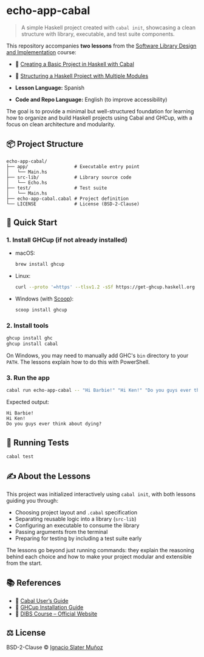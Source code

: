 # echo-app-cabal

> A simple Haskell project created with `cabal init`, showcasing a clean structure with library, executable, and test suite components.

This repository accompanies **two lessons** from the [Software Library Design and Implementation](https://dibs.pages.dev) course:

- 📘 [Creating a Basic Project in Haskell with Cabal](https://dibs.pages.dev/docs/build-systems/init/cabal/)
- 📘 [Structuring a Haskell Project with Multiple Modules](https://dibs.pages.dev/docs/build-systems/basic-config/cabal/)

- **Lesson Language:** Spanish  
- **Code and Repo Language:** English (to improve accessibility)

The goal is to provide a minimal but well-structured foundation for learning how to organize and build Haskell projects using Cabal and GHCup, with a focus on clean architecture and modularity.

## 📦 Project Structure

```
echo-app-cabal/
├── app/                 # Executable entry point
│   └── Main.hs
├── src-lib/             # Library source code
│   └── Echo.hs
├── test/                # Test suite
│   └── Main.hs
├── echo-app-cabal.cabal # Project definition
└── LICENSE              # License (BSD-2-Clause)
```

## 🚀 Quick Start

### 1. Install GHCup (if not already installed)

- macOS: 
  ```bash
  brew install ghcup
  ```
- Linux:  
  ```bash
  curl --proto '=https' --tlsv1.2 -sSf https://get-ghcup.haskell.org | sh
  ```
- Windows (with [Scoop](https://scoop.sh)):  
  ```powershell
  scoop install ghcup
  ```

### 2. Install tools

```bash
ghcup install ghc
ghcup install cabal
```

On Windows, you may need to manually add GHC's `bin` directory to your `PATH`. The lessons explain how to do this with PowerShell.

### 3. Run the app

```bash
cabal run echo-app-cabal -- "Hi Barbie!" "Hi Ken!" "Do you guys ever think about dying?"
```

Expected output:

```plaintext
Hi Barbie!
Hi Ken!
Do you guys ever think about dying?
```

## 🧪 Running Tests

```bash
cabal test
```

## ✍️ About the Lessons

This project was initialized interactively using `cabal init`, with both lessons guiding you through:

- Choosing project layout and `.cabal` specification
- Separating reusable logic into a library (`src-lib`)
- Configuring an executable to consume the library
- Passing arguments from the terminal
- Preparing for testing by including a test suite early

The lessons go beyond just running commands: they explain the reasoning behind each choice and how to make your project modular and extensible from the start.

## 📚 References

- 📘 [Cabal User’s Guide](https://cabal.readthedocs.io/en/stable/)
- 📘 [GHCup Installation Guide](https://www.haskell.org/ghcup/)
- 📘 [DIBS Course – Official Website](https://dibs.pages.dev)

## ⚖️ License

BSD-2-Clause © [Ignacio Slater Muñoz](https://github.com/r8vnhill)
